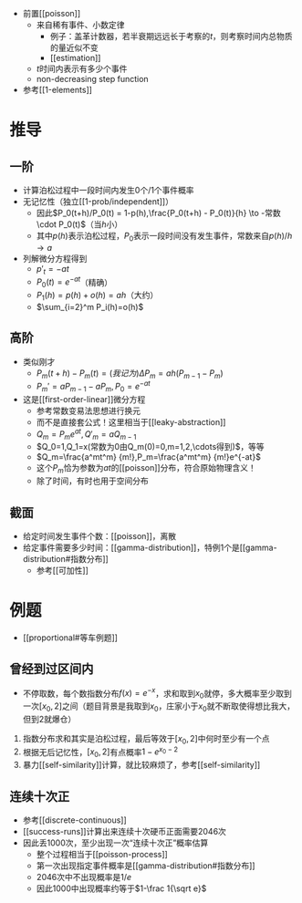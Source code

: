 - 前置[[poisson]]
  - 来自稀有事件、小数定律
    - 例子：盖革计数器，若半衰期远远长于考察的$t$，则考察时间内总物质的量近似不变
    - [[estimation]]
  - $t$时间内表示有多少个事件
  - non-decreasing step function
- 参考[[1-elements]]
# 推导
## 一阶
- 计算泊松过程中一段时间内发生0个/1个事件概率
- 无记忆性（独立[[1-prob/independent]]）
  - 因此$P_0(t+h)/P_0(t) = 1-p(h),\frac{P_0(t+h) - P_0(t)}{h} \to -常数\cdot P_0(t)$（当$h$小）
  - 其中$p(h)$表示泊松过程，$P_0$表示一段时间没有发生事件，常数来自$p(h)/h\to a$
- 列解微分方程得到
  - $p'_t = -at$
  - $P_0(t)=e^{-at}$（精确）
  - $P_1(h)=p(h)+o(h)=ah$（大约）
  - $\sum_{i=2}^m P_i(h)=o(h)$
## 高阶
- 类似刚才
  - $P_m(t+h)-P_m(t)=(我记为)\Delta P_m=ah(P_{m-1}-P_m)$
  - $P_m'=aP_{m-1}-aP_m,P_0=e^{-at}$
- 这是[[first-order-linear]]微分方程
  - 参考常数变易法思想进行换元
  - 而不是直接套公式！这里相当于[[leaky-abstraction]]
  - $Q_m=P_me^{at},Q'_m=aQ_{m-1}$
  - $Q_0=1,Q_1=x(常数为0由Q_m(0)=0,m=1,2,\cdots得到)$，等等
  - $Q_m=\frac{a^mt^m} {m!},P_m=\frac{a^mt^m} {m!}e^{-at}$
  - 这个$P_m$恰为参数为$at$的[[poisson]]分布，符合原始物理含义！
  - 除了时间，有时也用于空间分布
## 截面
- 给定时间发生事件个数：[[poisson]]，离散
- 给定事件需要多少时间：[[gamma-distribution]]，特例1个是[[gamma-distribution#指数分布]]
  - 参考[[可加性]]
# 例题
- [[proportional#等车例题]]
## 曾经到过区间内
- 不停取数，每个数指数分布$f(x)=e^{-x}$，求和取到$x_0$就停，多大概率至少取到一次$[x_0,2]$之间（题目背景是我取到$x_0$，庄家小于$x_0$就不断取使得想比我大，但到2就爆仓）
 1. 指数分布求和其实是泊松过程，最后等效于$[x_0,2]$中何时至少有一个点
 2. 根据无后记忆性，$[x_0,2]$有点概率$1-e^{x_0-2}$
 3. 暴力[[self-similarity]]计算，就比较麻烦了，参考[[self-similarity]]
## 连续十次正
- 参考[[discrete-continuous]]
- [[success-runs]]计算出来连续十次硬币正面需要2046次
- 因此丢1000次，至少出现一次“连续十次正”概率估算
   - 整个过程相当于[[poisson-process]]
   - 第一次出现指定事件概率是[[gamma-distribution#指数分布]]
   - $2046$次中不出现概率是$1/e$
   - 因此$1000$中出现概率约等于$1-\frac 1{\sqrt e}$